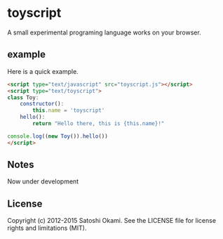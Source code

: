 toyscript
=========

A small experimental programing language works on your browser.


## example

Here is a quick example.

```html
<script type="text/javascript" src="toyscript.js"></script>
<script type="text/toyscript">
class Toy:
    constructor():
        this.name = 'toyscript'
    hello():
        return "Hello there, this is {this.name}!"

console.log((new Toy()).hello())
</script>
```

## Notes

Now under development

## License

Copyright (c) 2012-2015 Satoshi Okami. See the LICENSE file for license rights and limitations (MIT).
